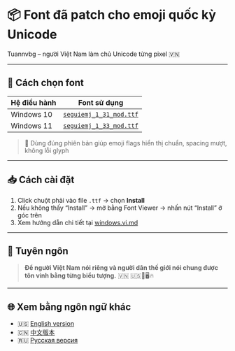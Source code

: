 # 📦 Font đã patch cho emoji quốc kỳ Unicode

Tuannvbg – người Việt Nam làm chủ Unicode từng pixel 🇻🇳

---

## 🧠 Cách chọn font

| Hệ điều hành     | Font sử dụng               |
|------------------|----------------------------|
| Windows 10       | [`seguiemj_1_31_mod.ttf`](seguiemj_1_31_mod.ttf)  
| Windows 11       | [`seguiemj_1_33_mod.ttf`](seguiemj_1_33_mod.ttf)

> 📌 Dùng đúng phiên bản giúp emoji flags hiển thị chuẩn, spacing mượt, không lỗi glyph

---

## 📥 Cách cài đặt

1. Click chuột phải vào file `.ttf` → chọn **Install**  
2. Nếu không thấy “Install” → mở bằng Font Viewer → nhấn nút “Install” ở góc trên  
3. Xem hướng dẫn chi tiết tại [windows.vi.md](../guides/windows.vi.md)

---

## 💬 Tuyên ngôn

> **Để người Việt Nam nói riêng và người dân thế giới nói chung được tôn vinh bằng từng biểu tượng.** 🇻🇳 🇺🇸💬🖥️🔥

---

## 🌐 Xem bằng ngôn ngữ khác

- 🇺🇸 [English version](README.en.md)
- 🇨🇳 [中文版本](README.zh.md)
- 🇷🇺 [Русская версия](README.ru.md)
